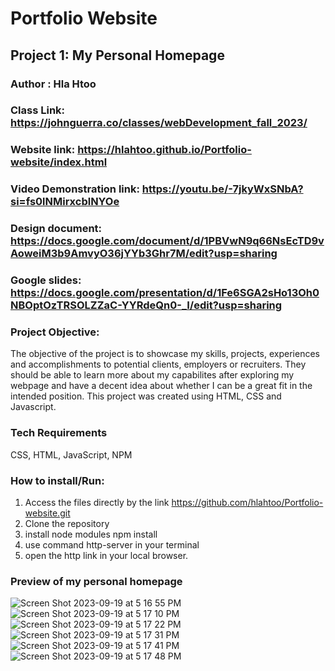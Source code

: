 # Portfolio Website

## Project 1: My Personal Homepage

### Author : Hla Htoo

### Class Link: https://johnguerra.co/classes/webDevelopment_fall_2023/

### Website link: https://hlahtoo.github.io/Portfolio-website/index.html

### Video Demonstration link: https://youtu.be/-7jkyWxSNbA?si=fs0lNMirxcblNYOe

### Design document: https://docs.google.com/document/d/1PBVwN9q66NsEcTD9vAoweiM3b9AmvyO36jYYb3Ghr7M/edit?usp=sharing

### Google slides: https://docs.google.com/presentation/d/1Fe6SGA2sHo13Oh0NBOptOzTRSOLZZaC-YYRdeQn0-_I/edit?usp=sharing

### Project Objective:

The objective of the project is to showcase my skills, projects, experiences and accomplishments to potential clients, employers or recruiters. They should be able to learn more about my capabilites after exploring my webpage and have a decent idea about whether I can be a great fit in the intended position. This project was created using HTML, CSS and Javascript.

### Tech Requirements

CSS, HTML, JavaScript, NPM

### How to install/Run:

1. Access the files directly by the link https://github.com/hlahtoo/Portfolio-website.git
2. Clone the repository
3. install node modules npm install
4. use command http-server in your terminal
5. open the http link in your local browser.

### Preview of my personal homepage

![Screen Shot 2023-09-19 at 5 16 55 PM](https://github.com/hlahtoo/Portfolio-website/assets/122701411/91a453d6-9978-433a-9024-0d4eface711e)
![Screen Shot 2023-09-19 at 5 17 10 PM](https://github.com/hlahtoo/Portfolio-website/assets/122701411/8b7a8376-a6d2-4138-bb1e-1eb0e2a4a699)
![Screen Shot 2023-09-19 at 5 17 22 PM](https://github.com/hlahtoo/Portfolio-website/assets/122701411/699de8ae-f225-4da3-850b-0aa6e8a23531)
![Screen Shot 2023-09-19 at 5 17 31 PM](https://github.com/hlahtoo/Portfolio-website/assets/122701411/4ecfafdb-4d8e-4cb0-a0aa-1deeb3101091)
![Screen Shot 2023-09-19 at 5 17 41 PM](https://github.com/hlahtoo/Portfolio-website/assets/122701411/4ada5053-dd21-4f85-ad9b-534328945237)
![Screen Shot 2023-09-19 at 5 17 48 PM](https://github.com/hlahtoo/Portfolio-website/assets/122701411/0d96cca6-93d4-49b2-bae0-44d4da073b9c)
